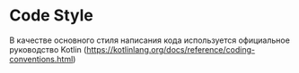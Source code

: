 # Code Style

В качестве основного стиля написания кода используется официальное руководство Kotlin (https://kotlinlang.org/docs/reference/coding-conventions.html)
